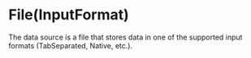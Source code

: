 # File(InputFormat)

The data source is a file that stores data in one of the supported input formats (TabSeparated, Native, etc.).

